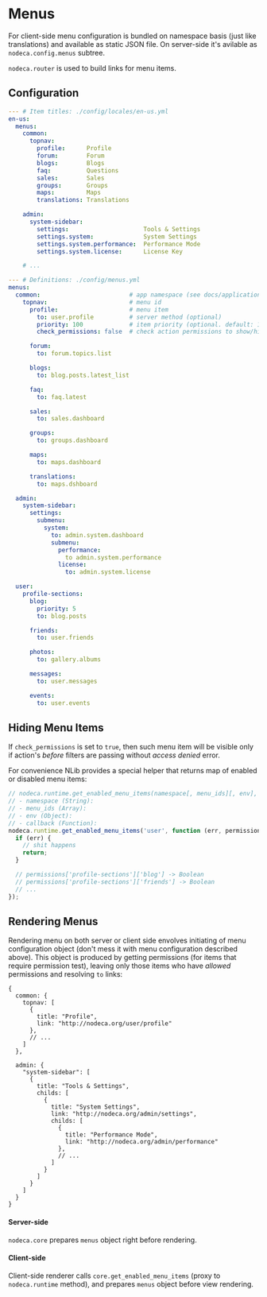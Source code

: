 Menus
=====

For client-side menu configuration is bundled on namespace basis (just like
translations) and available as static JSON file. On server-side it's avilable
as `nodeca.config.menus` subtree.

`nodeca.router` is used to build links for menu items.


Configuration
-------------

``` yaml
--- # Item titles: ./config/locales/en-us.yml
en-us:
  menus:
    common:
      topnav:
        profile:      Profile
        forum:        Forum
        blogs:        Blogs
        faq:          Questions
        sales:        Sales
        groups:       Groups
        maps:         Maps
        translations: Translations

    admin:
      system-sidebar:
        settings:                     Tools & Settings
        settings.system:              System Settings
        settings.system.performance:  Performance Mode
        settings.system.license:      License Key

    # ...
```

``` yaml
--- # Definitions: ./config/menus.yml
menus:
  common:                         # app namespace (see docs/application.md for details on namespaces)
    topnav:                       # menu id
      profile:                    # menu item
        to: user.profile          # server method (optional)
        priority: 100             # item priority (optional. default: 100)
        check_permissions: false  # check action permissions to show/hide item (optional. default: false. used with `to` only)

      forum:
        to: forum.topics.list

      blogs:
        to: blog.posts.latest_list

      faq:
        to: faq.latest

      sales:
        to: sales.dashboard

      groups:
        to: groups.dashboard

      maps:
        to: maps.dashboard

      translations:
        to: maps.dshboard

  admin:
    system-sidebar:
      settings:
        submenu:
          system:
            to: admin.system.dashboard
            submenu:
              performance:
                to admin.system.performance
              license:
                to: admin.system.license

  user:
    profile-sections:
      blog:
        priority: 5
        to: blog.posts

      friends:
        to: user.friends

      photos:
        to: gallery.albums

      messages:
        to: user.messages

      events:
        to: user.events
```


Hiding Menu Items
-----------------

If `check_permissions` is set to `true`, then such menu item will be visible
only if action's _before_ filters are passing without _access denied_ error.

For convenience NLib provides a special helper that returns map of enabled or
disabled menu items:

``` javascript
// nodeca.runtime.get_enabled_menu_items(namespace[, menu_ids][, env], callback)
// - namespace (String):
// - menu_ids (Array):
// - env (Object):
// - callback (Function):
nodeca.runtime.get_enabled_menu_items('user', function (err, permissions) {
  if (err) {
    // shit happens
    return;
  }

  // permissions['profile-sections']['blog'] -> Boolean
  // permissions['profile-sections']['friends'] -> Boolean
  // ...
});
```


Rendering Menus
---------------

Rendering menu on both server or client side envolves initiating of menu
configuration object (don't mess it with menu configuration described above).
This object is produced by getting permissions (for items that require
permission test), leaving only those items who have _allowed_ permissions and
resolving `to` links:

``` javasript
{
  common: {
    topnav: [
      {
        title: "Profile",
        link: "http://nodeca.org/user/profile"
      },
      // ...
    ]
  },

  admin: {
    "system-sidebar": [
      {
        title: "Tools & Settings",
        childs: [
          {
            title: "System Settings",
            link: "http://nodeca.org/admin/settings",
            childs: [
              {
                title: "Performance Mode",
                link: "http://nodeca.org/admin/performance"
              },
              // ...
            ]
          }
        ]
      }
    ]
  }
}
```


#### Server-side

`nodeca.core` prepares `menus` object right before rendering.


#### Client-side

Client-side renderer calls `core.get_enabled_menu_items` (proxy to
`nodeca.runtime` method), and prepares `menus` object before view rendering.

